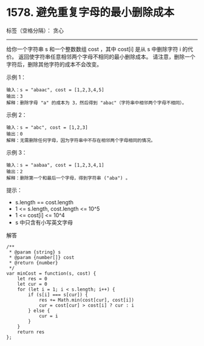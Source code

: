 ﻿# 1578. 避免重复字母的最小删除成本

标签（空格分隔）： 贪心

---

给你一个字符串 s 和一个整数数组 cost ，其中 cost[i] 是从 s 中删除字符 i 的代价。
返回使字符串任意相邻两个字母不相同的最小删除成本。
请注意，删除一个字符后，删除其他字符的成本不会改变。

示例 1：

    输入：s = "abaac", cost = [1,2,3,4,5]
    输出：3
    解释：删除字母 "a" 的成本为 3，然后得到 "abac"（字符串中相邻两个字母不相同）。

示例 2：

    输入：s = "abc", cost = [1,2,3]
    输出：0
    解释：无需删除任何字母，因为字符串中不存在相邻两个字母相同的情况。

示例 3：

    输入：s = "aabaa", cost = [1,2,3,4,1]
    输出：2
    解释：删除第一个和最后一个字母，得到字符串 ("aba") 。

提示：

 - s.length == cost.length
 - 1 <= s.length, cost.length <= 10^5
 - 1 <= cost[i] <= 10^4
 - s 中只含有小写英文字母
 
解答

    /**
     * @param {string} s
     * @param {number[]} cost
     * @return {number}
     */
    var minCost = function(s, cost) {
        let res = 0
        let cur = 0
        for (let i = 1; i < s.length; i++) {
            if (s[i] === s[cur]) {
                res += Math.min(cost[cur], cost[i])
                cur = cost[cur] > cost[i] ? cur : i
            } else {
                cur = i
            }
        }
        return res
    };